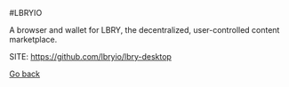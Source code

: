 #LBRYIO

   A browser and wallet for LBRY, the decentralized, user-controlled content marketplace.

 SITE: https://github.com/lbryio/lbry-desktop

 [Go back](https://portable-linux-apps.github.io/apps.html)
